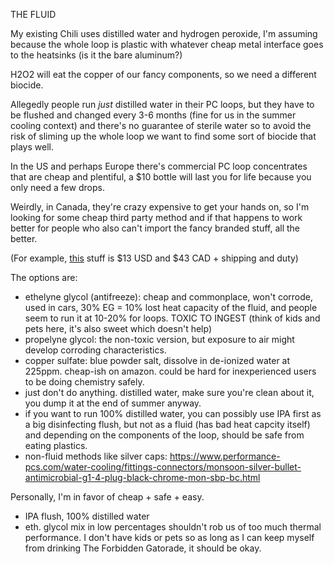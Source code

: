 
THE FLUID

My existing Chili uses distilled water and hydrogen peroxide, I'm assuming because the whole loop is plastic with whatever cheap metal interface goes to the heatsinks (is it the bare aluminum?)

H2O2 will eat the copper of our fancy components, so we need a different biocide.

Allegedly people run _just_ distilled water in their PC loops, but they have to be flushed and changed every 3-6 months (fine for us in the summer cooling context) and there's no guarantee of sterile water so to avoid the risk of sliming up the whole loop we want to find some sort of biocide that plays well.

In the US and perhaps Europe there's commercial PC loop concentrates that are cheap and plentiful, a $10 bottle will last you for life because you only need a few drops.

Weirdly, in Canada, they're crazy expensive to get your hands on, so I'm looking for some cheap third party method and if that happens to work better for people who also can't import the fancy branded stuff, all the better.

(For example, [this](https://www.newegg.ca/p/1B4-01S8-00012) stuff is $13 USD and $43 CAD + shipping and duty)

The options are:

- ethelyne glycol (antifreeze): cheap and commonplace, won't corrode, used in cars, 30% EG = 10% lost heat capacity of the fluid, and people seem to run it at 10-20% for loops. TOXIC TO INGEST (think of kids and pets here, it's also sweet which doesn't help)
- propelyne glycol: the non-toxic version, but exposure to air might develop corroding characteristics.
- copper sulfate: blue powder salt, dissolve in de-ionized water at 225ppm. cheap-ish on amazon. could be hard for inexperienced users to be doing chemistry safely.
- just don't do anything. distilled water, make sure you're clean about it, you dump it at the end of summer anyway.
- if you want to run 100% distilled water, you can possibly use IPA first as a big disinfecting flush, but not as a fluid (has bad heat capcity itself) and depending on the components of the loop, should be safe from eating plastics.
- non-fluid methods like silver caps: https://www.performance-pcs.com/water-cooling/fittings-connectors/monsoon-silver-bullet-antimicrobial-g1-4-plug-black-chrome-mon-sbp-bc.html

Personally, I'm in favor of cheap + safe + easy.

- IPA flush, 100% distilled water
- eth. glycol mix in low percentages shouldn't rob us of too much thermal performance. I don't have kids or pets so as long as I can keep myself from drinking The Forbidden Gatorade, it should be okay.
